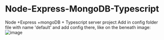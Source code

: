 # Node-Express-MongoDB-Typescript
Node +Express +mongoDB + Typescript server project
Add in config folder file with name 'default' and add config there, like on the beneath image:
![image](https://user-images.githubusercontent.com/84968638/200818900-62e87fd9-4fe0-42cf-9c6e-3e99cd1568c8.png)


